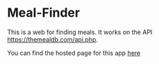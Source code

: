 # Meal-Finder
This is a web for finding meals.
It works on the API https://themealdb.com/api.php.

 You can find the hosted page for this app [here](
https://prateek272000.github.io/Meal-Finder/Meal-Finder/index.html)
